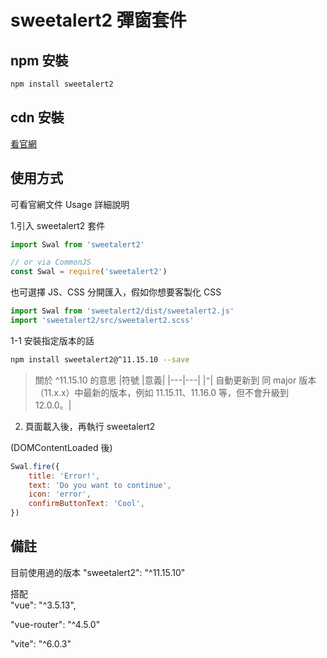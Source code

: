 # sweetalert2 彈窗套件

## npm 安裝

```bash
npm install sweetalert2
```

## cdn 安裝

[看官網](https://sweetalert2.github.io/)

## 使用方式

可看官網文件 Usage 詳細說明

1.引入 sweetalert2 套件

```js
import Swal from 'sweetalert2'

// or via CommonJS
const Swal = require('sweetalert2')
```

也可選擇 JS、CSS 分開匯入，假如你想要客製化 CSS

```js
import Swal from 'sweetalert2/dist/sweetalert2.js'
import 'sweetalert2/src/sweetalert2.scss'
```

1-1 安裝指定版本的話

```bash
npm install sweetalert2@^11.15.10 --save
```

> 關於 ^11.15.10 的意思
> |符號 |意義|
> |---|---|
> |`^`| 自動更新到 同 major 版本（11.x.x）中最新的版本，例如 11.15.11、11.16.0 等，但不會升級到 12.0.0。|

2. 頁面載入後，再執行 sweetalert2

(DOMContentLoaded 後)

```js
Swal.fire({
    title: 'Error!',
    text: 'Do you want to continue',
    icon: 'error',
    confirmButtonText: 'Cool',
})
```

## 備註

目前使用過的版本 "sweetalert2": "^11.15.10"

搭配  
"vue": "^3.5.13",

"vue-router": "^4.5.0"

"vite": "^6.0.3"
